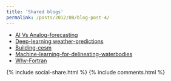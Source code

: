 ```yaml
---
title: 'Shared blogs'
permalink: /posts/2012/08/blog-post-4/
---
```

- [AI Vs Analog-forecasting](https://eos.org/articles/combining-ai-and-analog-forecasting-to-predict-extreme-weather)
- [Deep-learning weather-predictions](https://towardsdatascience.com/how-deep-learning-is-helping-weather-predictions-and-climate-models-389ba226b7ab)
- [Building-cesm](http://hannahlab.org/cesm-building-cesm-1-2-on-mac-osx/)
- [Machine-learning-for-delineating-waterbodies](https://hatarilabs.com/ih-en/delineate-water-bodies-lakes-from-landsat-8-using-machine-learning-with-python-and-qgis-tutorial)
- [Why-Fortran](https://partee.io/2021/02/21/climate-model-response/)

{% include social-share.html %}
{% include comments.html %}

